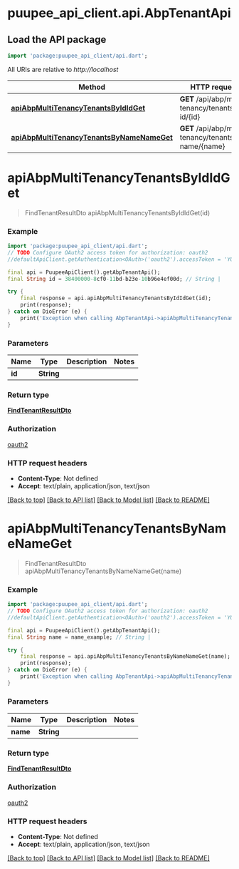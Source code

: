 # puupee_api_client.api.AbpTenantApi

## Load the API package
```dart
import 'package:puupee_api_client/api.dart';
```

All URIs are relative to *http://localhost*

Method | HTTP request | Description
------------- | ------------- | -------------
[**apiAbpMultiTenancyTenantsByIdIdGet**](AbpTenantApi.md#apiabpmultitenancytenantsbyididget) | **GET** /api/abp/multi-tenancy/tenants/by-id/{id} | 
[**apiAbpMultiTenancyTenantsByNameNameGet**](AbpTenantApi.md#apiabpmultitenancytenantsbynamenameget) | **GET** /api/abp/multi-tenancy/tenants/by-name/{name} | 


# **apiAbpMultiTenancyTenantsByIdIdGet**
> FindTenantResultDto apiAbpMultiTenancyTenantsByIdIdGet(id)



### Example
```dart
import 'package:puupee_api_client/api.dart';
// TODO Configure OAuth2 access token for authorization: oauth2
//defaultApiClient.getAuthentication<OAuth>('oauth2').accessToken = 'YOUR_ACCESS_TOKEN';

final api = PuupeeApiClient().getAbpTenantApi();
final String id = 38400000-8cf0-11bd-b23e-10b96e4ef00d; // String | 

try {
    final response = api.apiAbpMultiTenancyTenantsByIdIdGet(id);
    print(response);
} catch on DioError (e) {
    print('Exception when calling AbpTenantApi->apiAbpMultiTenancyTenantsByIdIdGet: $e\n');
}
```

### Parameters

Name | Type | Description  | Notes
------------- | ------------- | ------------- | -------------
 **id** | **String**|  | 

### Return type

[**FindTenantResultDto**](FindTenantResultDto.md)

### Authorization

[oauth2](../README.md#oauth2)

### HTTP request headers

 - **Content-Type**: Not defined
 - **Accept**: text/plain, application/json, text/json

[[Back to top]](#) [[Back to API list]](../README.md#documentation-for-api-endpoints) [[Back to Model list]](../README.md#documentation-for-models) [[Back to README]](../README.md)

# **apiAbpMultiTenancyTenantsByNameNameGet**
> FindTenantResultDto apiAbpMultiTenancyTenantsByNameNameGet(name)



### Example
```dart
import 'package:puupee_api_client/api.dart';
// TODO Configure OAuth2 access token for authorization: oauth2
//defaultApiClient.getAuthentication<OAuth>('oauth2').accessToken = 'YOUR_ACCESS_TOKEN';

final api = PuupeeApiClient().getAbpTenantApi();
final String name = name_example; // String | 

try {
    final response = api.apiAbpMultiTenancyTenantsByNameNameGet(name);
    print(response);
} catch on DioError (e) {
    print('Exception when calling AbpTenantApi->apiAbpMultiTenancyTenantsByNameNameGet: $e\n');
}
```

### Parameters

Name | Type | Description  | Notes
------------- | ------------- | ------------- | -------------
 **name** | **String**|  | 

### Return type

[**FindTenantResultDto**](FindTenantResultDto.md)

### Authorization

[oauth2](../README.md#oauth2)

### HTTP request headers

 - **Content-Type**: Not defined
 - **Accept**: text/plain, application/json, text/json

[[Back to top]](#) [[Back to API list]](../README.md#documentation-for-api-endpoints) [[Back to Model list]](../README.md#documentation-for-models) [[Back to README]](../README.md)

